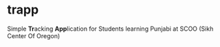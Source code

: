 # trapp

Simple **Tr**acking **App**lication for Students learning Punjabi at SCOO (Sikh Center Of Oregon)
